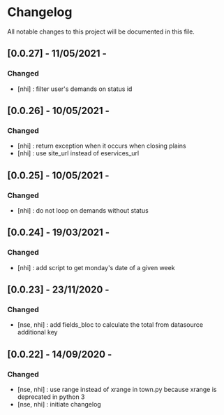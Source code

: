 # Changelog
All notable changes to this project will be documented in this file.

## [0.0.27] - 11/05/2021 -
### Changed
  - [nhi] : filter user's demands on status id

## [0.0.26] - 10/05/2021 -
### Changed
  - [nhi] : return exception when it occurs when closing plains
  - [nhi] : use site_url instead of eservices_url

## [0.0.25] - 10/05/2021 -
### Changed
  - [nhi] : do not loop on demands without status

## [0.0.24] - 19/03/2021 -
### Changed
  - [nhi] : add script to get monday's date of a given week

## [0.0.23] - 23/11/2020 -
### Changed
  - [nse, nhi] : add fields_bloc to calculate the total from datasource additional key

## [0.0.22] - 14/09/2020 -
### Changed
  - [nse, nhi] : use range instead of xrange in town.py because xrange is deprecated in python 3
  - [nse, nhi] : initiate changelog

